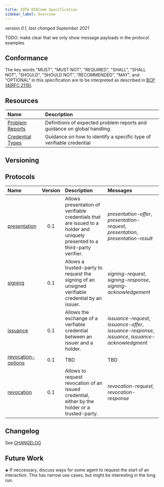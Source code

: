 ```yaml
---
title: IOTA DIDComm Specification
sidebar_label: Overview
---
```


*version 0.1, last changed September 2021*

TODO: make clear that we only show message payloads in the protocol examples


## Conformance

The key words "MUST", "MUST NOT", "REQUIRED", "SHALL", "SHALL
NOT", "SHOULD", "SHOULD NOT", "RECOMMENDED",  "MAY", and
"OPTIONAL" in this specification are to be interpreted as described in
[BCP 14](https://www.rfc-editor.org/info/bcp14)[[RFC 2119]](https://www.rfc-editor.org/rfc/rfc2119.txt).

## Resources

| Name | Description |
| :--- | :--- |
| [Problem Reports](./resources/problem-reports.md) | Definitions of expected problem reports and guidance on global handling |
| [Credential Types](./resources/credential-types.md) | Guidance on how to identify a specific type of verifiable credential |

## Versioning



## Protocols

| Name | Version | Description | Messages |
| :--- | :---: | :--- | :--- |
| [presentation](./protocols/presentation.md) | 0.1 | Allows presentation of verifiable credentials that are issued to a holder and uniquely presented to a third-party verifier. | *presentation-offer*, *presentation-request*, *presentation*, *presentation-result* |
| [signing](./protocols/signing.md) | 0.1 | Allows a trusted-party to request the signing of an unsigned verifiable credential by an issuer. | *signing-request*, *signing-response*, *signing-acknowledgement* |
| [issuance](./protocols/issuance.md) | 0.1 | Allows the exchange of a verfiable credential between an issuer and a holder. | *issuance-request*, *issuance-offer*, *issuance-response*, *issuance*, *issuance-acknowledgment* |
| [revocation-options](./protocols/revocation-options.md) | 0.1 | TBD | TBD |
| [revocation](./protocols/revocation.md) | 0.1 | Allows to request revocation of an issued credential, either by the holder or a trusted-party. | *revocation-request*, *revocation-response* |

## Changelog

See [CHANGELOG](./CHANGELOG)

## Future Work

◈ If neccessary, discuss ways for some agent to request the start of an interaction. This has narrow use cases, but might be interesting in the long run.

